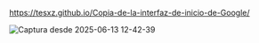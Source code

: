 https://tesxz.github.io/Copia-de-la-interfaz-de-inicio-de-Google/

![Captura desde 2025-06-13 12-42-39](https://github.com/user-attachments/assets/4f78e30d-7355-49d0-904b-b0318456ec3b)
